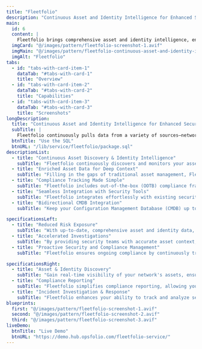 ```yaml
---
title: "Fleetfolio"
description: "Continuous Asset and Identity Intelligence for Enhanced Security"
main:
  id: 6
  content: |
    Fleetfolio brings comprehensive asset and identity intelligence, enabling your security operations to stay ahead of evolving digital threats. With the continuous monitoring and accurate inventory of all your organization's assets—whether devices, users, applications, or networked systems—Fleetfolio ensures no asset is overlooked. Powered by real-time updates and enriched data, Fleetfolio offers complete visibility into your assets, reduces risk exposure, and accelerates threat detection and compliance.
  imgCard: "@/images/pattern/fleetfolio-screenshot-1.avif"
  imgMain: "@/images/pattern/fleetfolio-continuous-asset-and-identity-intelligence.avif"
  imgAlt: "Fleetfolio"
tabs:
  - id: "tabs-with-card-item-1"
    dataTab: "#tabs-with-card-1"
    title: "Overview"
  - id: "tabs-with-card-item-2"
    dataTab: "#tabs-with-card-2"
    title: "Capabilities"
  - id: "tabs-with-card-item-3"
    dataTab: "#tabs-with-card-3"
    title: "Screenshots"
longDescription:
  title: "Continuous Asset and Identity Intelligence for Enhanced Security"
  subTitle: |
    Fleetfolio continuously pulls data from a variety of sources—network, endpoint, cloud systems, and vulnerability scanning tools—to create and maintain an accurate, real-time inventory of all assets and identities within your organization. By correlating this data, Fleetfolio ensures that no device, user, or application is overlooked, eliminating outdated or incomplete information and providing real-time visibility into the asset landscape. It integrates seamlessly with your existing Security Information and Event Management (SIEM) systems and Configuration Management Databases (CMDBs), enhancing both the asset discovery process and the accuracy of the asset inventory. Through bi-directional integration, Fleetfolio enriches SIEM data with detailed asset context, enabling more precise alert correlation and faster detection of threats. Simultaneously, it updates the CMDB with up-to-date asset information, ensuring all records are aligned and enhancing workflows for streamlined compliance reporting and incident response. This integrated, dynamic approach ensures continuous visibility, improved security, and more efficient risk management across your digital environment.
  btnTitle: "Use the SQL"
  btnURL: "/lib/service/fleetfolio/package.sql"
descriptionList:
  - title: "Continuous Asset Discovery & Identity Intelligence"
    subTitle: "Fleetfolio continuously discovers and monitors your assets, building a comprehensive inventory of devices, users, applications, and cloud resources in real time. This approach keeps your organization’s asset visibility up to date, eliminating the risk of outdated or incomplete asset data."
  - title: "Enriched Asset Data for Deep Context"
    subTitle: "Filling in the gaps of traditional asset management, Fleetfolio provides enriched data that includes network activity, device associations, and health metrics. This richer context improves risk assessments, compliance checks, and threat detection."
  - title: "Compliance Tracking Made Simple"
    subTitle: "Fleetfolio includes out-of-the-box (OOTB) compliance frameworks for major security standards such as ISO 27001, NIST, HIPAA, and PCI DSS. With customizable compliance metrics, your security teams can tailor the system to meet your organization's specific needs, ensuring comprehensive reporting and minimized risk exposure."
  - title: "Seamless Integration with Security Tools"
    subTitle: "Fleetfolio integrates effortlessly with existing security information and event management (SIEM) systems, enriching the alerts and logs with asset and identity details. This empowers your team to correlate incidents with precise asset and identity data, ensuring faster and more accurate investigations."
  - title: "Bidirectional CMDB Integration"
    subTitle: "Keep your Configuration Management Database (CMDB) up to date with continuous asset and identity intelligence. Fleetfolio seamlessly integrates with CMDBs, ensuring that your asset inventory is always synchronized, and helping close any gaps in your asset records."

specificationsLeft:
  - title: "Reduced Risk Exposure"
    subTitle: "With up-to-date, comprehensive asset and identity data, Fleetfolio reduces security blind spots, minimizes compliance risks, and enables faster incident response."
  - title: "Accelerated Investigations"
    subTitle: "By providing security teams with accurate asset context, Fleetfolio significantly reduces the time needed to investigate threats. With real-time data and historical records, you can quickly pinpoint affected assets and the associated risks."
  - title: "Proactive Security and Compliance Management"
    subTitle: "Fleetfolio ensures ongoing compliance by continuously tracking and measuring your assets' security controls. It proactively identifies vulnerabilities and compliance gaps, reducing the burden of manual audits and helping you stay compliant with ease."

specificationsRight:
  - title: "Asset & Identity Discovery"
    subTitle: "Gain real-time visibility of your network's assets, ensuring no device, user, or application is left unmonitored. Fleetfolio ensures your asset inventory is always accurate, reducing security gaps and non-compliance risks."
  - title: "Compliance Reporting"
    subTitle: "Fleetfolio simplifies compliance reporting, allowing your team to quickly demonstrate adherence to critical security standards. Customizable compliance dashboards provide insights into your risk posture, helping you close security gaps before they lead to breaches."
  - title: "Incident Investigation & Response"
    subTitle: "Fleetfolio enhances your ability to track and analyze security incidents by providing detailed insights into asset behavior and identity relations. This enables faster identification of the root cause of an incident, minimizing downtime and damage."
blueprints:
  first: "@/images/pattern/fleetfolio-screenshot-1.avif"
  second: "@/images/pattern/fleetfolio-screenshot-2.avif"
  third: "@/images/pattern/fleetfolio-screenshot-3.avif"
liveDemo:
  btnTitle: "Live Demo"
  btnURL: "https://demo.hub.opsfolio.com/fleetfolio-service/"
---
```

